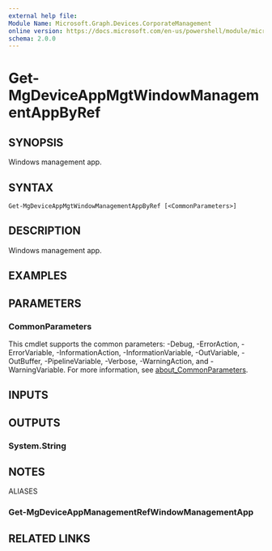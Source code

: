 ```yaml
---
external help file:
Module Name: Microsoft.Graph.Devices.CorporateManagement
online version: https://docs.microsoft.com/en-us/powershell/module/microsoft.graph.devices.corporatemanagement/get-mgdeviceappmgtwindowmanagementappbyref
schema: 2.0.0
---
```


# Get-MgDeviceAppMgtWindowManagementAppByRef

## SYNOPSIS
Windows management app.

## SYNTAX

```
Get-MgDeviceAppMgtWindowManagementAppByRef [<CommonParameters>]
```

## DESCRIPTION
Windows management app.

## EXAMPLES

## PARAMETERS

### CommonParameters
This cmdlet supports the common parameters: -Debug, -ErrorAction, -ErrorVariable, -InformationAction, -InformationVariable, -OutVariable, -OutBuffer, -PipelineVariable, -Verbose, -WarningAction, and -WarningVariable. For more information, see [about_CommonParameters](http://go.microsoft.com/fwlink/?LinkID=113216).

## INPUTS

## OUTPUTS

### System.String

## NOTES

ALIASES

### Get-MgDeviceAppManagementRefWindowManagementApp

## RELATED LINKS

